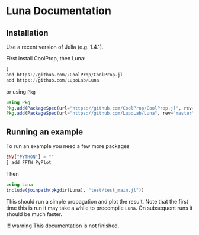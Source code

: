 # Luna Documentation

## Installation
Use a recent version of Julia (e.g. 1.4.1).

First install CoolProp, then Luna:

```julia
]
add https://github.com//CoolProp/CoolProp.jl
add https://github.com/LupoLab/Luna
```

or using `Pkg`

```julia
using Pkg
Pkg.add(PackageSpec(url="https://github.com/CoolProp/CoolProp.jl", rev="master"))
Pkg.add(PackageSpec(url="https://github.com/LupoLab/Luna", rev="master")
```

## Running an example
To run an example you need a few more packages
```julia
ENV["PYTHON"] = ""
] add FFTW PyPlot
```

Then
```julia
using Luna
include(joinpath(pkgdir(Luna), "test/test_main.jl"))
```

This should run a simple propagation and plot the result. Note that the first time this is run it may take a while to precompile `Luna`. On subsequent runs it should be much faster.


!!! warning
    This documentation is not finished.
